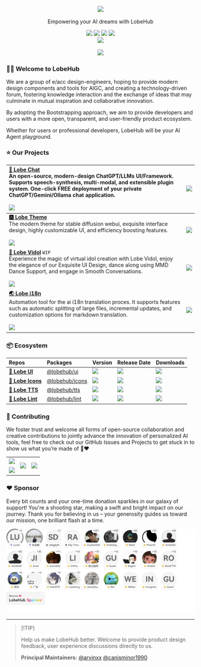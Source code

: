 <a name="readme-top"></a>

<div align="center">

<picture>
  <source media="(prefers-color-scheme: dark)" srcset="https://registry.npmmirror.com/@lobehub/assets-logo/1.2.0/files/assets/logo-combine.webp">
  <img height="90" src="https://registry.npmmirror.com/@lobehub/assets-logo/1.2.0/files/assets/logo-combine-dark.webp">
</picture>

Empowering your AI dreams with LobeHub

[![][vercel-shield]][vercel-link]
[![][discord-shield]][discord-link]
[![][github-star]][github-link]
[![][social-x-shield]][social-x-link]<br>
[![][sponsor-shield]][sponsor-link]

![](https://raw.githubusercontent.com/andreasbm/readme/master/assets/lines/rainbow.png)

</div>

### 👋🏻 Welcome to LobeHub

We are a group of e/acc design-engineers, hoping to provide modern design components and tools for AIGC, and creating a technology-driven forum, fostering knowledge interaction and the exchange of ideas that may culminate in mutual inspiration and collaborative innovation.

By adopting the Bootstrapping approach, we aim to provide developers and users with a more open, transparent, and user-friendly product ecosystem.

Whether for users or professional developers, LobeHub will be your AI Agent playground.

### ⭐️ Our Projects

| [**🤯 Lobe Chat**][lobe-chat-github]<br/>An open-source, modern-design ChatGPT/LLMs UI/Framework. Supports speech-synthesis, multi-modal, and extensible plugin system. One-click FREE deployment of your private ChatGPT/Gemini/Ollama chat application.<br/><br/>[![][lobe-chat-shield]][lobe-chat-github] | [![][lobe-chat-cover]][lobe-chat-github]     |
| :----------------------------------------------------------------------------------------------------------------------------------------------------------------------------------------------------------------------------------------------------------------------------------------------------------- | :------------------------------------------- |
| [**🅰️ Lobe Theme**][lobe-theme-github]<br/>The modern theme for stable diffusion webui, exquisite interface design, highly customizable UI, and efficiency boosting features.<br/><br/>[![][lobe-theme-shield]][lobe-theme-github]                                                                           | [![][lobe-theme-cover]][lobe-theme-github]   |
| [**🧸 Lobe Vidol**][lobe-vidol-github] `WIP`<br/>Experience the magic of virtual idol creation with Lobe Vidol, enjoy the elegance of our Exquisite UI Design, dance along using MMD Dance Support, and engage in Smooth Conversations.<br/><br/>[![][lobe-vidol-shield]][lobe-vidol-github]                                                                                                                        | [![][lobe-vidol-cover]][lobe-vidol-github] |
| [**🌏 Lobe i18n**][lobe-i18n-github]<br/>Automation tool for the ai i18n translation proces. It supports features such as automatic splitting of large files, incremental updates, and customization options for markdown translation.<br/><br/>[![][lobe-i18n-shield]][lobe-i18n-npm]                       | [![][lobe-i18n-cover]][lobe-i18n-github]     |

### 📦 Ecosystem

| Repos                                  | Packages                          | Version                                   | Release Date         | Downloads                 |
| :------------------------------------- | :-------------------------------- | :---------------------------------------- | :------------------- | :------------------------ |
| [**🍭 Lobe UI**][lobe-ui-github]       | [@lobehub/ui][lobe-ui-link]       | [![][lobe-ui-shield]][lobe-ui-link]       | ![][lobe-ui-date]    | ![][lobe-ui-downloads]    |
| [**🥨 Lobe Icons**][lobe-icons-github] | [@lobehub/icons][lobe-icons-link] | [![][lobe-icons-shield]][lobe-icons-link] | ![][lobe-icons-date] | ![][lobe-icons-downloads] |
| [**🎤 Lobe TTS**][lobe-tts-github]     | [@lobehub/tts][lobe-tts-link]     | [![][lobe-tts-shield]][lobe-tts-link]     | ![][lobe-tts-date]   | ![][lobe-tts-downloads]   |
| [**📐 Lobe Lint**][lobe-lint-github]   | [@lobehub/lint][lobe-lint-link]   | [![][lobe-lint-shield]][lobe-lint-link]   | ![][lobe-lint-date]  | ![][lobe-lint-downloads]  |

### 🤝 Contributing

We foster trust and welcome all forms of open-source collaboration and creative contributions to jointly advance the innovation of personalized AI tools, feel free to check out our GitHub Issues and Projects to get stuck in to show us what you’re made of 🤝❤️

<a href="https://next.ossinsight.io/analyze/lobehub#overview" target="_blank">
  <table>
    <tr>
      <td>
        <picture>
          <source media="(prefers-color-scheme: dark)" srcset="https://next.ossinsight.io/widgets/official/compose-org-active-contributors/thumbnail.png?activity=active&period=past_90_days&owner_id=131470832&image_size=2x3&color_scheme=dark">
          <img src="https://next.ossinsight.io/widgets/official/compose-org-active-contributors/thumbnail.png?activity=active&period=past_90_days&owner_id=131470832&image_size=2x3&color_scheme=light">
        </picture>
      </td>
      <td rowspan="2">
        <picture>
          <source media="(prefers-color-scheme: dark)" srcset="https://next.ossinsight.io/widgets/official/compose-org-activity-active-ranking/thumbnail.png?activity=participants&period=past_90_days&owner_id=131470832&image_size=4x3&color_scheme=dark">
          <img src="https://next.ossinsight.io/widgets/official/compose-org-activity-active-ranking/thumbnail.png?activity=participants&period=past_90_days&owner_id=131470832&image_size=4x3&color_scheme=light">
        </picture>
      </td>
      <td rowspan="2">
        <picture>
          <source media="(prefers-color-scheme: dark)" srcset="https://next.ossinsight.io/widgets/official/compose-org-activity-active-ranking/thumbnail.png?activity=repos&period=past_90_days&owner_id=131470832&image_size=4x3&color_scheme=dark">
          <img src="https://next.ossinsight.io/widgets/official/compose-org-activity-active-ranking/thumbnail.png?activity=repos&period=past_90_days&owner_id=131470832&image_size=4x3&color_scheme=light">
        </picture>
      </td>
    </tr>
    <tr>
      <td>
        <picture>
          <source media="(prefers-color-scheme: dark)" srcset="https://next.ossinsight.io/widgets/official/compose-org-active-contributors/thumbnail.png?activity=new&period=past_90_days&owner_id=131470832&image_size=2x3&color_scheme=dark">
          <img src="https://next.ossinsight.io/widgets/official/compose-org-active-contributors/thumbnail.png?activity=new&period=past_90_days&owner_id=131470832&image_size=2x3&color_scheme=light">
        </picture>
      </td>
    </tr>
  </table>
</a>

### ❤️ Sponsor

Every bit counts and your one-time donation sparkles in our galaxy of support! You're a shooting star, making a swift and bright impact on our journey. Thank you for believing in us – your generosity guides us toward our mission, one brilliant flash at a time.

<a href="https://opencollective.com/lobehub" target="_blank">
  <picture>
    <source media="(prefers-color-scheme: dark)" srcset="https://github.com/lobehub/.github/blob/main/static/sponsor-dark.png?raw=true">
    <img  src="https://github.com/lobehub/.github/blob/main/static/sponsor-light.png?raw=true">
  </picture>
</a>

---

> \[!TIP]
>
> Help us make LobeHub better. Welcome to provide product design feedback, user experience discussions directly to us.
>
> **Principal Maintainers:** [@arvinxx](https://github.com/arvinxx) [@canisminor1990](https://github.com/canisminor1990)

<!-- LINK GROUP -->

[discord-link]: https://discord.gg/AYFPHvv2jT
[discord-shield]: https://img.shields.io/discord/1127171173982154893?color=5865F2&label=discord&labelColor=black&logo=discord&logoColor=white&style=flat-square
[github-link]: https://github.com/lobehub
[github-star]: https://img.shields.io/github/stars/lobehub?color=ffcb47&labelColor=black&style=flat-square&logo=github
[lobe-chat-cover]: https://gw.alipayobjects.com/zos/kitchen/sLO%24gbrQtp/lobe-chat.webp
[lobe-chat-github]: https://github.com/lobehub/lobe-chat
[lobe-chat-shield]: https://img.shields.io/github/stars/lobehub/lobe-chat?color=ffcb47&labelColor=black&style=flat-square&logo=github
[lobe-vidol-cover]: https://github.com/lobehub/.github/assets/17870709/5bd39ca7-df0d-41a4-bfeb-c97147ee1ca3
[lobe-vidol-github]: https://github.com/lobehub/lobe-vidol
[lobe-vidol-shield]: https://img.shields.io/github/stars/lobehub/lobe-vidol?color=ffcb47&labelColor=black&style=flat-square&logo=github
[lobe-commit-shield]: https://img.shields.io/npm/dt/@lobehub/commit-cli?color=8ae8ff&labelColor=black&logo=npm&logoColor=white&style=flat-square
[lobe-i18n-cover]: https://gw.alipayobjects.com/zos/kitchen/AH7rvv06qn/preview-i18n.webp
[lobe-i18n-github]: https://github.com/lobehub/lobe-cli-toolbox/tree/master/packages/lobe-i18n
[lobe-i18n-npm]: https://www.npmjs.com/package/@lobehub/i18n-cli
[lobe-i18n-shield]: https://img.shields.io/npm/dt/@lobehub/i18n-cli?color=8ae8ff&labelColor=black&logo=npm&logoColor=white&style=flat-square
[lobe-icons-date]: https://img.shields.io/github/release-date/lobehub/lobe-icons?labelColor=black&style=flat-square
[lobe-icons-downloads]: https://img.shields.io/npm/dt/@lobehub/icons?color=8ae8ff&labelColor=black&logo=npm&logoColor=white&style=flat-square
[lobe-icons-github]: https://github.com/lobehub/lobe-icons
[lobe-icons-link]: https://www.npmjs.com/package/@lobehub/icons
[lobe-icons-shield]: https://img.shields.io/npm/v/@lobehub/icons?color=369eff&labelColor=black&logo=npm&logoColor=white&style=flat-square
[lobe-lint-date]: https://img.shields.io/github/release-date/lobehub/lobe-lint?labelColor=black&style=flat-square
[lobe-lint-downloads]: https://img.shields.io/npm/dt/@lobehub/lint?color=8ae8ff&labelColor=black&logo=npm&logoColor=white&style=flat-square
[lobe-lint-github]: https://github.com/lobehub/lobe-lint
[lobe-lint-link]: https://www.npmjs.com/package/@lobehub/lint
[lobe-lint-shield]: https://img.shields.io/npm/v/@lobehub/lint?color=369eff&labelColor=black&logo=npm&logoColor=white&style=flat-square
[lobe-theme-cover]: https://gw.alipayobjects.com/zos/kitchen/8Ab%24hLJ5ur/cover.webp
[lobe-theme-github]: https://github.com/lobehub/sd-webui-lobe-theme
[lobe-theme-shield]: https://img.shields.io/github/stars/lobehub/sd-webui-lobe-theme?color=ffcb47&labelColor=black&style=flat-square&logo=github
[lobe-tts-date]: https://img.shields.io/github/release-date/lobehub/lobe-tts?labelColor=black&style=flat-square
[lobe-tts-downloads]: https://img.shields.io/npm/dt/@lobehub/tts?color=8ae8ff&labelColor=black&logo=npm&logoColor=white&style=flat-square
[lobe-tts-github]: https://github.com/lobehub/lobe-tts
[lobe-tts-link]: https://www.npmjs.com/package/@lobehub/tts
[lobe-tts-shield]: https://img.shields.io/npm/v/@lobehub/tts?color=369eff&labelColor=black&logo=npm&logoColor=white&style=flat-square
[lobe-ui-date]: https://img.shields.io/github/release-date/lobehub/lobe-ui?labelColor=black&style=flat-square
[lobe-ui-downloads]: https://img.shields.io/npm/dt/@lobehub/ui?color=8ae8ff&labelColor=black&logo=npm&logoColor=white&style=flat-square
[lobe-ui-github]: https://github.com/lobehub/lobe-ui
[lobe-ui-link]: https://www.npmjs.com/package/@lobehub/ui
[lobe-ui-shield]: https://img.shields.io/npm/v/@lobehub/ui?color=369eff&labelColor=black&logo=npm&logoColor=white&style=flat-square
[social-x-link]: https://x.com/lobehub
[social-x-shield]: https://img.shields.io/badge/-%40lobehub-white?labelColor=black&logo=x&logoColor=white&style=flat-square
[sponsor-link]: https://opencollective.com/lobehub "Become 🩷 LobeHub Sponsor"
[sponsor-shield]: https://img.shields.io/badge/-Sponsor%20LobeHub-f04f88?logo=opencollective&logoColor=white&style=flat-square
[vercel-link]: https://chat-preview.lobehub.com
[vercel-shield]: https://img.shields.io/website?down_message=offline&label=vercel&labelColor=black&logo=vercel&style=flat-square&up_message=online&url=https%3A%2F%2Fchat-preview.lobehub.com
